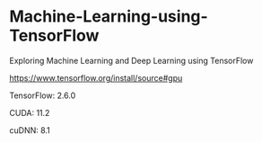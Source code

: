 # Machine-Learning-using-TensorFlow
Exploring Machine Learning and Deep Learning using TensorFlow

https://www.tensorflow.org/install/source#gpu

TensorFlow: 2.6.0

CUDA: 11.2

cuDNN: 8.1
